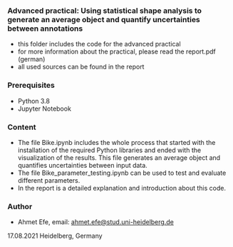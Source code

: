 ### Advanced practical: Using statistical shape analysis to generate an average object and quantify uncertainties between annotations  ### 

+ this folder includes the code for the advanced practical 
+ for more information about the practical, please read the report.pdf (german)
+ all used sources can be found in the report

### Prerequisites ###

+ Python 3.8
+ Jupyter Notebook 

### Content ###

+ The file Bike.ipynb includes the whole process that started with the installation of the required Python libraries and ended with the visualization of the results. This file generates an average object and quantifies uncertainties between input data.
+ The file Bike_parameter_testing.ipynb can be used to test and evaluate different parameters.
+ In the report is a detailed explanation and introduction about this code.

### Author ###

+ Ahmet Efe, email: ahmet.efe@stud.uni-heidelberg.de

17.08.2021 Heidelberg, Germany
